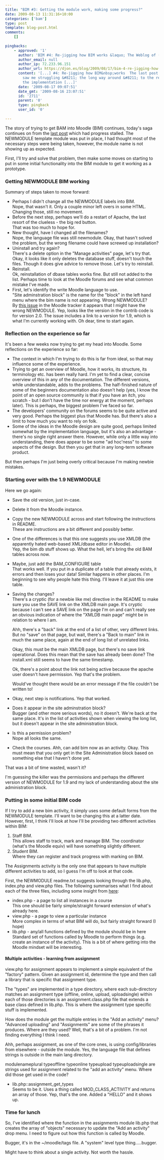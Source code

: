 ```yaml
---
title: "BIM #3: Getting the module work, making some progress?"
date: 2009-08-13 11:31:16+10:00
categories: ['bam']
type: post
template: blog-post.html
comments:
    []
    
pingbacks:
    - approved: '1'
      author: 'BIM #4: Re-jigging how BIM works &laquo; The Weblog of (a) David Jones'
      author_email: null
      author_ip: 72.233.96.151
      author_url: https://djon.es/blog/2009/08/17/bim-4-re-jigging-how-bim-works/
      content: '[...] #4: Re-jigging how BIM&nbsp;works  The last post in this series
        saw me struggling &#8211; the long way around &#8211; to the realisation that
        the implementation [...]'
      date: '2009-08-17 09:07:51'
      date_gmt: '2009-08-16 23:07:51'
      id: '2711'
      parent: '0'
      type: pingback
      user_id: '0'
    
---
```

The story of trying to get BAM into Moodle (BIM) continues, today's saga continues on from the [last post](/blog2/2009/08/11/bim2-starting-the-module/) which had progress stalled. The NEWMODULE template module was put in place, I had thought most of the necessary steps were being taken, however, the module name is not showing up as expected.

First, I'll try and solve that problem, then make some moves on starting to put in some initial functionality into the BIM module to get it working as a prototype.

### Getting NEWMODULE BIM working

Summary of steps taken to move forward:

- Perhaps I didn't change all the NEWMODULE labels into BIM.  
    Nope, that wasn't it. Only a couple minor left overs in some HTML. Changing those, still no movement.
- Before the next step, perhaps we'll do a restart of Apache, the last resort of the clueless - the big red button.  
    That was too much to hope for.
- New thought, have I changed all the filenames?  
    Nope, the language file was still newmodule. Okay, that hasn't solved the problem, but the wrong filename could have screwed up installation?
- Uninstall and try again?  
    There's a delete option in the "Manage activities" page, let's try that. Okay, it looks like it only deletes the database stuff, doesn't touch the files. Though it does give advice to remove those. Let's try to reinstall.
- Reinstall.  
    Ok, reinstallation of dbase tables works fine. But still not added to the list. Perhaps time to look at the Moodle forums and see what common mistake I've made.
- First, let's identify the write Moodle language to use.  
    "Site adminstration block" is the name for the "block" in the left hand menu where the bim name is not appearing.
Wrong NEWMODULE?  
By [this issue](http://tracker.moodle.org/browse/CONTRIB-1075) in the Moodle tracker it appears that I might have the wrong NEWMODULE. Yep, looks like the version in the contrib code is for version 2.0. The issue includes a link to a version for 1.9, which is what I'm currently working with. Oh dear, time to start again.

### Reflection on the experience so far

It's been a few weeks now trying to get my head into Moodle. Some reflections on the experience so far:

- The context in which I'm trying to do this is far from ideal, so that may influence some of the experience.
- Trying to get an overview of Moodle, how it works, its structure, its terminology etc. has been really hard. I'm yet to find a clear, concise overview of this in any of the documentation. The different versions, while understandable, adds to the problems. The half-finished nature of some of the beginners documentation also doesn't help (yes, I know the point of an open source community is that if you have an itch, you scratch - but I don't have the time nor energy at the moment, perhaps later). This is perhaps, the biggest problem I've faced so far.
- The developers' community on the forums seems to be quite active and very good. Perhaps the biggest plus that Moodle has. But there's also a limit to how much you want to rely on folk.
- Some of the ideas in the Moodle design are quite good, perhaps limited somewhat by the implementation language, but it's also an advantage - there's no single right answer there. However, while only a little way into understanding, there does appear to be some "ad hoc'ness" to some aspects of the design. But then you get that in any long-term software product.

But then perhaps I'm just being overly critical because I'm making newbie mistakes.

### Starting over with the 1.9 NEWMODULE

Here we go again:

- Save the old version, just in-case.
- Delete it from the Moodle instance.
- Copy the new NEWMODULE across and start following the instructions in README.  
    These are instructions are a bit different and possibly better.
- One of the differences is that this one suggests you use XMLDB (the apparently hated web-based XML/dbase editor in Moodle).  
    Yep, the bim db stuff shows up. What the hell, let's bring the old BAM tables across now.
- Maybe, just add the BAM\_CONFIGURE table  
    That works well. If you put in a duplicate of a table that already exists, it errors and then loses your data! Similar happens in other places. I'm beginning to see why people hate this thing. I'll leave it at just this one table.
- Saving the changes?  
    There's a cryptic (for a newbie like me) directive in the README to make sure you use the SAVE link on the XMLDB main page. It's cryptic because I can't see a SAVE link on the page I'm on and can't really see an obvious indication of where the "XMLDB main page" might be in relation to where I am.
    
    Ahh, there's a "back" link at the end of a list of other, very different links. But no "save" on that page, but wait, there's a "Back to main" link in much the same place, again at the end of long list of unrelated links.
    
    Okay, this must be the main XMLDB page, but there's no save link operational. Does this mean that the save has already been done? The install.xml still seems to have the same timestamp.
    
    Ok, there's a point about the link not being active because the apache user doesn't have permission. Yep that's the problem.
    
    Would've thought there would be an error message if the file couldn't be written to!
    
- Okay, next step is notifications. Yep that worked.
- Does it appear in the site adminstration block?  
    Bugger (and other more serious words), no it doesn't. We're back at the same place. It's in the list of activities shown when viewing the long list, but it doesn't appear in the site administration block.
- Is this a permission problem?  
    Nope all looks the same.
- Check the courses. Ahh, can add bim now as an activity. Okay. This must mean that you only get in the Site Administration block based on something else that I haven't done yet.

That was a bit of time wasted, wasn't it?

I'm guessing the killer was the permissions and perhaps the different version of NEWMODULE for 1.9 and my lack of understanding about the site administration block.

### Putting in some initial BIM code

If I try to add a new bim activity, it simply uses some default forms from the NEWMODULE template. I'll want to be changing this at a latter date. However, first, I think I'll look at how I'll be providing two different activities within BIM:

1. Staff BIM.  
    This allows staff to track, mark and manage BIM. The coordinator (what's the Moodle equiv) will have something slightly different.
2. Student BIM.  
    Where they can register and track progress with marking on BIM.

The Assignments activity is the only one that appears to have multiple different activities to add, so I guess I'm off to look at that code.

First, the NEWMODULE readme.txt suggests looking through the lib.php, index.php and view.php files. The following summarises what I find about each of the three files, including some insight from [here](http://docs.moodle.org/en/Development:Modules):

- index.php - a page to list all instances in a course  
    This one should be fairly simple/straight forward extension of what's already here.
- view.php - a page to view a particular instance  
    More complex in terms of what BIM will do, but fairly straight forward (I hope)
- lib.php - any/all functions defined by the module should be in here  
    Standard set of functions called by Moodle to perform things (e.g. create an instance of the activity). This is a bit of where getting into the Moodle mindset will be interesting.

#### Multiple activities - learning from assignment

view.php for assignment appears to implement a simple equivalent of the "factory" pattern. Given an assignment id, determine the type and then call a library that is specific that assignment type.

The "types" are implemented in a type directory, where each sub-directory matches an assignment type (offline, online, upload, uploadsingle) within each of those directories is an assignment.class.php file that extends a base class defined in lib.php. This is where the assignment type specific stuff is implemented.

How does the module get the multiple entries in the "Add an activity" menu? "Advanced uploading" and "Assignments" are some of the phrases it produces. Where are they used? Well, that's a bit of a problem. I'm not finding everything I think I need.

Ahh, perhaps assignment, as one of the core ones, is using config/libraries from elsewhere - outside the module. Yes, the language file that defines strings is outside in the main lang directory.

modulenameplural typeoffline typeonline typeupload typeuploadsingle are strings used for assignment related to the "add an activity" menu. Where did those get used in the code?

- lib.php::assignment\_get\_types  
    Seems to be it. Uses a thing called MOD\_CLASS\_ACTIVITY and returns an array of those. Yep, that's the one. Added a "HELLO" and it shows up.

### Time for lunch

So, I've identified where the function in the assignments module lib.php that creates the array of "objects" necessary to update the "Add an activity" drop menu. I need to figure out how this function is called by Moodle.

Bugger, it's in the ~/moodle/tags file. A "system" level type thing.....bugger.

Might have to think about a single activity. Not worth the hassle.